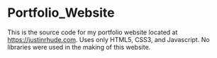 # Portfolio_Website
This is the source code for my portfolio website located at https://justinrhude.com.
Uses only HTML5, CSS3, and Javascript. No libraries were used in the making of this website.
